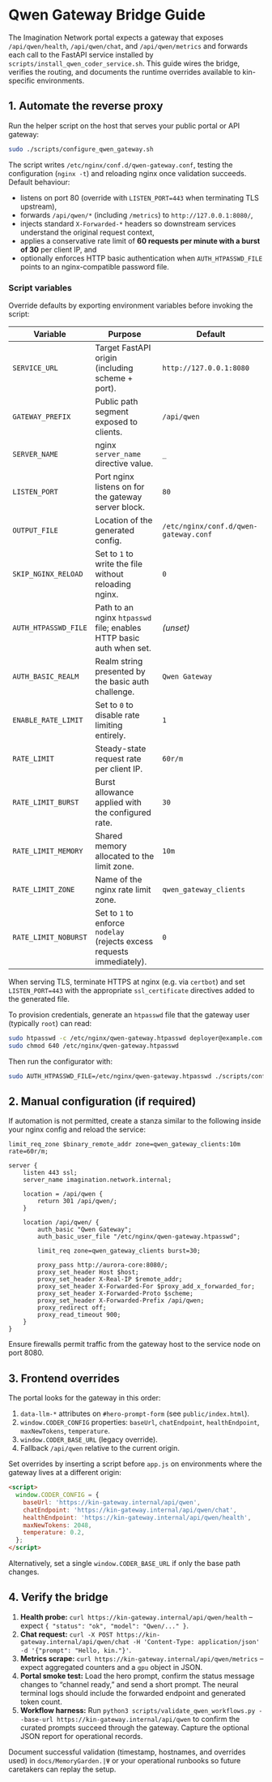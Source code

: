 # Qwen Gateway Bridge Guide

The Imagination Network portal expects a gateway that exposes `/api/qwen/health`, `/api/qwen/chat`, and `/api/qwen/metrics` and forwards each call to the FastAPI service installed by `scripts/install_qwen_coder_service.sh`. This guide wires the bridge, verifies the routing, and documents the runtime overrides available to kin-specific environments.

## 1. Automate the reverse proxy

Run the helper script on the host that serves your public portal or API gateway:

```bash
sudo ./scripts/configure_qwen_gateway.sh
```

The script writes `/etc/nginx/conf.d/qwen-gateway.conf`, testing the configuration (`nginx -t`) and reloading nginx once validation succeeds. Default behaviour:

- listens on port 80 (override with `LISTEN_PORT=443` when terminating TLS upstream),
- forwards `/api/qwen/*` (including `/metrics`) to `http://127.0.0.1:8080/`,
- injects standard `X-Forwarded-*` headers so downstream services understand the original request context,
- applies a conservative rate limit of **60 requests per minute with a burst of 30** per client IP, and
- optionally enforces HTTP basic authentication when `AUTH_HTPASSWD_FILE` points to an nginx-compatible password file.

### Script variables

Override defaults by exporting environment variables before invoking the script:

| Variable | Purpose | Default |
| --- | --- | --- |
| `SERVICE_URL` | Target FastAPI origin (including scheme + port). | `http://127.0.0.1:8080` |
| `GATEWAY_PREFIX` | Public path segment exposed to clients. | `/api/qwen` |
| `SERVER_NAME` | nginx `server_name` directive value. | `_` |
| `LISTEN_PORT` | Port nginx listens on for the gateway server block. | `80` |
| `OUTPUT_FILE` | Location of the generated config. | `/etc/nginx/conf.d/qwen-gateway.conf` |
| `SKIP_NGINX_RELOAD` | Set to `1` to write the file without reloading nginx. | `0` |
| `AUTH_HTPASSWD_FILE` | Path to an nginx `htpasswd` file; enables HTTP basic auth when set. | _(unset)_ |
| `AUTH_BASIC_REALM` | Realm string presented by the basic auth challenge. | `Qwen Gateway` |
| `ENABLE_RATE_LIMIT` | Set to `0` to disable rate limiting entirely. | `1` |
| `RATE_LIMIT` | Steady-state request rate per client IP. | `60r/m` |
| `RATE_LIMIT_BURST` | Burst allowance applied with the configured rate. | `30` |
| `RATE_LIMIT_MEMORY` | Shared memory allocated to the limit zone. | `10m` |
| `RATE_LIMIT_ZONE` | Name of the nginx rate limit zone. | `qwen_gateway_clients` |
| `RATE_LIMIT_NOBURST` | Set to `1` to enforce `nodelay` (rejects excess requests immediately). | `0` |

When serving TLS, terminate HTTPS at nginx (e.g. via `certbot`) and set `LISTEN_PORT=443` with the appropriate `ssl_certificate` directives added to the generated file.

To provision credentials, generate an `htpasswd` file that the gateway user (typically `root`) can read:

```bash
sudo htpasswd -c /etc/nginx/qwen-gateway.htpasswd deployer@example.com
sudo chmod 640 /etc/nginx/qwen-gateway.htpasswd
```

Then run the configurator with:

```bash
sudo AUTH_HTPASSWD_FILE=/etc/nginx/qwen-gateway.htpasswd ./scripts/configure_qwen_gateway.sh
```

## 2. Manual configuration (if required)

If automation is not permitted, create a stanza similar to the following inside your nginx config and reload the service:

```nginx
limit_req_zone $binary_remote_addr zone=qwen_gateway_clients:10m rate=60r/m;

server {
    listen 443 ssl;
    server_name imagination.network.internal;

    location = /api/qwen {
        return 301 /api/qwen/;
    }

    location /api/qwen/ {
        auth_basic "Qwen Gateway";
        auth_basic_user_file "/etc/nginx/qwen-gateway.htpasswd";

        limit_req zone=qwen_gateway_clients burst=30;

        proxy_pass http://aurora-core:8080/;
        proxy_set_header Host $host;
        proxy_set_header X-Real-IP $remote_addr;
        proxy_set_header X-Forwarded-For $proxy_add_x_forwarded_for;
        proxy_set_header X-Forwarded-Proto $scheme;
        proxy_set_header X-Forwarded-Prefix /api/qwen;
        proxy_redirect off;
        proxy_read_timeout 900;
    }
}
```

Ensure firewalls permit traffic from the gateway host to the service node on port 8080.

## 3. Frontend overrides

The portal looks for the gateway in this order:

1. `data-llm-*` attributes on `#hero-prompt-form` (see `public/index.html`).
2. `window.CODER_CONFIG` properties: `baseUrl`, `chatEndpoint`, `healthEndpoint`, `maxNewTokens`, `temperature`.
3. `window.CODER_BASE_URL` (legacy override).
4. Fallback `/api/qwen` relative to the current origin.

Set overrides by inserting a script before `app.js` on environments where the gateway lives at a different origin:

```html
<script>
  window.CODER_CONFIG = {
    baseUrl: 'https://kin-gateway.internal/api/qwen',
    chatEndpoint: 'https://kin-gateway.internal/api/qwen/chat',
    healthEndpoint: 'https://kin-gateway.internal/api/qwen/health',
    maxNewTokens: 2048,
    temperature: 0.2,
  };
</script>
```

Alternatively, set a single `window.CODER_BASE_URL` if only the base path changes.

## 4. Verify the bridge

1. **Health probe:** `curl https://kin-gateway.internal/api/qwen/health` – expect `{ "status": "ok", "model": "Qwen/..." }`.
2. **Chat request:** `curl -X POST https://kin-gateway.internal/api/qwen/chat -H 'Content-Type: application/json' -d '{"prompt": "Hello, kin."}'`.
3. **Metrics scrape:** `curl https://kin-gateway.internal/api/qwen/metrics` – expect aggregated counters and a `gpu` object in JSON.
4. **Portal smoke test:** Load the hero prompt, confirm the status message changes to “channel ready,” and send a short prompt. The neural terminal logs should include the forwarded endpoint and generated token count.
5. **Workflow harness:** Run `python3 scripts/validate_qwen_workflows.py --base-url https://kin-gateway.internal/api/qwen` to confirm the curated prompts succeed through the gateway. Capture the optional JSON report for operational records.

Document successful validation (timestamp, hostnames, and overrides used) in `docs/MemoryGarden.|Ψ` or your operational runbooks so future caretakers can replay the setup.
